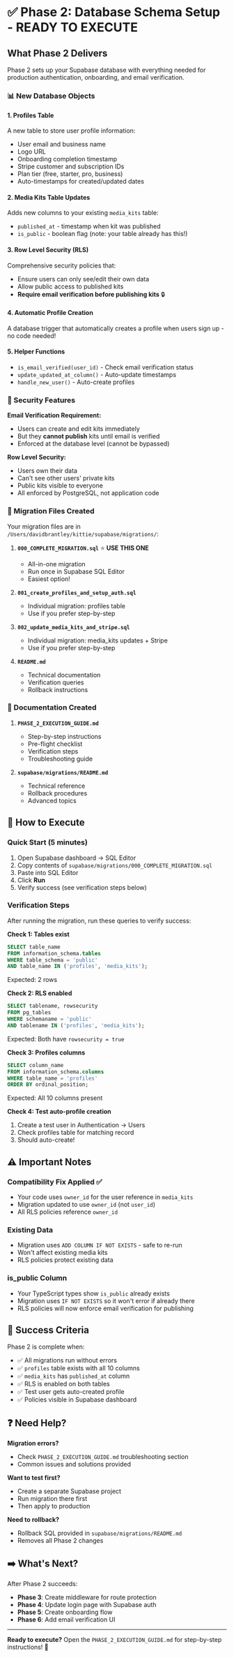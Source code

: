 # ✅ Phase 2: Database Schema Setup - READY TO EXECUTE

## What Phase 2 Delivers

Phase 2 sets up your Supabase database with everything needed for production authentication, onboarding, and email verification.

### 📊 New Database Objects

#### 1. **Profiles Table**
A new table to store user profile information:
- User email and business name
- Logo URL
- Onboarding completion timestamp
- Stripe customer and subscription IDs
- Plan tier (free, starter, pro, business)
- Auto-timestamps for created/updated dates

#### 2. **Media Kits Table Updates**
Adds new columns to your existing `media_kits` table:
- `published_at` - timestamp when kit was published
- `is_public` - boolean flag (note: your table already has this!)

#### 3. **Row Level Security (RLS)**
Comprehensive security policies that:
- Ensure users can only see/edit their own data
- Allow public access to published kits
- **Require email verification before publishing kits** 🔒

#### 4. **Automatic Profile Creation**
A database trigger that automatically creates a profile when users sign up - no code needed!

#### 5. **Helper Functions**
- `is_email_verified(user_id)` - Check email verification status
- `update_updated_at_column()` - Auto-update timestamps
- `handle_new_user()` - Auto-create profiles

### 🔐 Security Features

**Email Verification Requirement:**
- Users can create and edit kits immediately
- But they **cannot publish** kits until email is verified
- Enforced at the database level (cannot be bypassed)

**Row Level Security:**
- Users own their data
- Can't see other users' private kits
- Public kits visible to everyone
- All enforced by PostgreSQL, not application code

### 📁 Migration Files Created

Your migration files are in `/Users/davidbrantley/kittie/supabase/migrations/`:

1. **`000_COMPLETE_MIGRATION.sql`** ⭐️ **USE THIS ONE**
   - All-in-one migration
   - Run once in Supabase SQL Editor
   - Easiest option!

2. **`001_create_profiles_and_setup_auth.sql`**
   - Individual migration: profiles table
   - Use if you prefer step-by-step

3. **`002_update_media_kits_and_stripe.sql`**
   - Individual migration: media_kits updates + Stripe
   - Use if you prefer step-by-step

4. **`README.md`**
   - Technical documentation
   - Verification queries
   - Rollback instructions

### 📖 Documentation Created

1. **`PHASE_2_EXECUTION_GUIDE.md`**
   - Step-by-step instructions
   - Pre-flight checklist
   - Verification steps
   - Troubleshooting guide

2. **`supabase/migrations/README.md`**
   - Technical reference
   - Rollback procedures
   - Advanced topics

## 🚀 How to Execute

### Quick Start (5 minutes)

1. Open Supabase dashboard → SQL Editor
2. Copy contents of `supabase/migrations/000_COMPLETE_MIGRATION.sql`
3. Paste into SQL Editor
4. Click **Run**
5. Verify success (see verification steps below)

### Verification Steps

After running the migration, run these queries to verify success:

**Check 1: Tables exist**
```sql
SELECT table_name 
FROM information_schema.tables 
WHERE table_schema = 'public' 
AND table_name IN ('profiles', 'media_kits');
```
Expected: 2 rows

**Check 2: RLS enabled**
```sql
SELECT tablename, rowsecurity 
FROM pg_tables 
WHERE schemaname = 'public' 
AND tablename IN ('profiles', 'media_kits');
```
Expected: Both have `rowsecurity = true`

**Check 3: Profiles columns**
```sql
SELECT column_name 
FROM information_schema.columns
WHERE table_name = 'profiles'
ORDER BY ordinal_position;
```
Expected: All 10 columns present

**Check 4: Test auto-profile creation**
1. Create a test user in Authentication → Users
2. Check profiles table for matching record
3. Should auto-create!

## ⚠️ Important Notes

### Compatibility Fix Applied ✅
- Your code uses `owner_id` for the user reference in `media_kits`
- Migration updated to use `owner_id` (not `user_id`)
- All RLS policies reference `owner_id`

### Existing Data
- Migration uses `ADD COLUMN IF NOT EXISTS` - safe to re-run
- Won't affect existing media kits
- RLS policies protect existing data

### is_public Column
- Your TypeScript types show `is_public` already exists
- Migration uses `IF NOT EXISTS` so it won't error if already there
- RLS policies will now enforce email verification for publishing

## 🎯 Success Criteria

Phase 2 is complete when:
- ✅ All migrations run without errors
- ✅ `profiles` table exists with all 10 columns
- ✅ `media_kits` has `published_at` column
- ✅ RLS is enabled on both tables
- ✅ Test user gets auto-created profile
- ✅ Policies visible in Supabase dashboard

## ❓ Need Help?

**Migration errors?**
- Check `PHASE_2_EXECUTION_GUIDE.md` troubleshooting section
- Common issues and solutions provided

**Want to test first?**
- Create a separate Supabase project
- Run migration there first
- Then apply to production

**Need to rollback?**
- Rollback SQL provided in `supabase/migrations/README.md`
- Removes all Phase 2 changes

## ➡️ What's Next?

After Phase 2 succeeds:
- **Phase 3**: Create middleware for route protection
- **Phase 4**: Update login page with Supabase auth
- **Phase 5**: Create onboarding flow
- **Phase 6**: Add email verification UI

---

**Ready to execute?** Open the `PHASE_2_EXECUTION_GUIDE.md` for step-by-step instructions! 🚀

